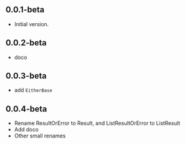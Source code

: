 ## 0.0.1-beta
- Initial version.

## 0.0.2-beta
- doco

## 0.0.3-beta
- add `EitherBase`

## 0.0.4-beta
- Rename ResultOrError to Result, and ListResultOrError to ListResult
- Add doco
- Other small renames